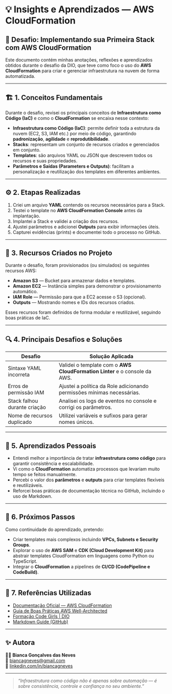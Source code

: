 # 💡 Insights e Aprendizados — AWS CloudFormation
## 🧠 Desafio: Implementando sua Primeira Stack com AWS CloudFormation
Este documento contém minhas anotações, reflexões e aprendizados obtidos durante o desafio da DIO, que teve como foco o uso do **AWS CloudFormation** para criar e gerenciar infraestrutura na nuvem de forma automatizada.

---
## 🏗️ 1. Conceitos Fundamentais

Durante o desafio, revisei os principais conceitos de **Infraestrutura como Código (IaC)** e como o **CloudFormation** se encaixa nesse contexto:
- **Infraestrutura como Código (IaC)**: permite definir toda a estrutura da nuvem (EC2, S3, IAM etc.) por meio de código, garantindo **padronização**, **agilidade** e **reprodutibilidade**.  
- **Stacks**: representam um conjunto de recursos criados e gerenciados em conjunto.  
- **Templates**: são arquivos YAML ou JSON que descrevem todos os recursos e suas propriedades.  
- **Parâmetros e Saídas (Parameters e Outputs)**: facilitam a personalização e reutilização dos templates em diferentes ambientes.

---
## ⚙️ 2. Etapas Realizadas
1. Criei um arquivo **YAML** contendo os recursos necessários para a Stack.  
2. Testei o template no **AWS CloudFormation Console** antes da implantação.  
3. Implantei a Stack e validei a criação dos recursos.  
4. Ajustei parâmetros e adicionei **Outputs** para exibir informações úteis.  
5. Capturei evidências (prints) e documentei todo o processo no GitHub.

---
## 🧩 3. Recursos Criados no Projeto

Durante o desafio, foram provisionados (ou simulados) os seguintes recursos AWS:
- **Amazon S3** — Bucket para armazenar dados e templates.  
- **Amazon EC2** — Instância simples para demonstrar o provisionamento automático.  
- **IAM Role** — Permissão para que a EC2 acesse o S3 (opcional).  
- **Outputs** — Mostrando nomes e IDs dos recursos criados.  

Esses recursos foram definidos de forma modular e reutilizável, seguindo boas práticas de IaC.

---
## 🔍 4. Principais Desafios e Soluções
| Desafio | Solução Aplicada |
|----------|------------------|
| Sintaxe YAML incorreta | Validei o template com o **AWS CloudFormation Linter** e o console da AWS. |
| Erros de permissão IAM | Ajustei a política da Role adicionando permissões mínimas necessárias. |
| Stack falhou durante criação | Analisei os logs de eventos no console e corrigi os parâmetros. |
| Nome de recursos duplicado | Utilizei variáveis e sufixos para gerar nomes únicos. |

---
## 💬 5. Aprendizados Pessoais
- Entendi melhor a importância de tratar **infraestrutura como código** para garantir consistência e escalabilidade.  
- Vi como o **CloudFormation** automatiza processos que levariam muito tempo se feitos manualmente.  
- Percebi o valor dos **parâmetros** e **outputs** para criar templates flexíveis e reutilizáveis.  
- Reforcei boas práticas de documentação técnica no GitHub, incluindo o uso de Markdown.

---
## 🚀 6. Próximos Passos

Como continuidade do aprendizado, pretendo:
- Criar templates mais complexos incluindo **VPCs, Subnets e Security Groups**.  
- Explorar o uso de **AWS SAM** e **CDK (Cloud Development Kit)** para abstrair templates CloudFormation em linguagens como Python ou TypeScript.  
- Integrar o **CloudFormation** a pipelines de **CI/CD (CodePipeline e CodeBuild)**.

---
## 🧾 7. Referências Utilizadas
- [Documentação Oficial — AWS CloudFormation](https://docs.aws.amazon.com/cloudformation/)
- [Guia de Boas Práticas AWS Well-Architected](https://aws.amazon.com/architecture/well-architected/)
- [Formação Code Girls | DIO](https://www.dio.me/)
- [Markdown Guide (GitHub)](https://www.markdownguide.org/)

---
## ✨ Autora
👩‍💻 **Bianca Gonçalves das Neves**  
📧 [biancagneves@gmail.com](mailto:biancagneves@gmail.com)  
💼 [linkedin.com/in/biancagneves](https://www.linkedin.com/in/biancagneves/)

---
> _“Infraestrutura como código não é apenas sobre automação — é sobre consistência, controle e confiança no seu ambiente.”_
